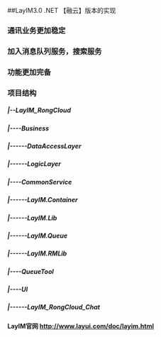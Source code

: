 ##LayIM3.0 .NET 【融云】版本的实现
### 通讯业务更加稳定
### 加入消息队列服务，搜索服务
### 功能更加完备
### 项目结构
##### |--LayIM_RongCloud
##### |----Business
##### |------DataAccessLayer
##### |------LogicLayer
##### |----CommonService
##### |------LayIM.Container
##### |------LayIM.Lib
##### |------LayIM.Queue
##### |------LayIM.RMLib
##### |----QueueTool
##### |----UI
##### |------LayIM_RongCloud_Chat
#### LayIM官网 http://www.layui.com/doc/layim.html
 

